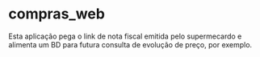 # compras_web
 Esta aplicação pega o link de nota fiscal emitida pelo supermecardo e alimenta um BD para futura consulta de evolução de preço, por exemplo.
